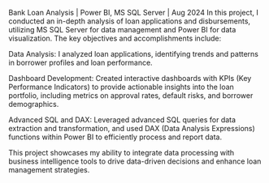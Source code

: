 Bank Loan Analysis | Power BI, MS SQL Server | Aug 2024
In this project, I conducted an in-depth analysis of loan applications and disbursements, utilizing MS SQL Server for data management and Power BI for data visualization. The key objectives and accomplishments include:

Data Analysis: I analyzed loan applications, identifying trends and patterns in borrower profiles and loan performance.

Dashboard Development: Created interactive dashboards with KPIs (Key Performance Indicators) to provide actionable insights into the loan portfolio, including metrics on approval rates, default risks, and borrower demographics.

Advanced SQL and DAX: Leveraged advanced SQL queries for data extraction and transformation, and used DAX (Data Analysis Expressions) functions within Power BI to efficiently process and report data.

This project showcases my ability to integrate data processing with business intelligence tools to drive data-driven decisions and enhance loan management strategies.
